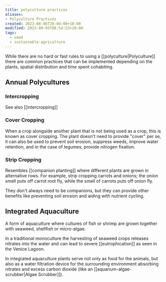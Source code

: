 ```yaml
---
title: polyculture practices
aliases:
- Polyculture Practices
created: 2023-08-06T20:04:00+10:00
modified: 2023-09-03T08:54:53+10:00
tags:
  - seed
  - sustainable-agriculture
---
```

While there are no hard or fast rules to using a [[polyculture|Polyculture]] there are common practices that can be implemented depending on the plants, spatial distribution and time spent cohabiting.

## Annual Polycultures

### Intercropping

See also [[intercropping]]

### Cover Cropping

When a crop alongside another plant that is not being used as a crop, this is known as cover cropping. The plant doesn't need to provide "cover" per se, it can also be used to prevent soil erosion, suppress weeds, improve water retention, and in the case of legumes, provide nitrogen fixation.
### Strip Cropping

Resembles [[companion planting]] where different plants are grown in alternative rows. For example, strip cropping carrots and onions; the onion smell puts off carrot root fly, while the smell of carrots puts off onion fly.

They don't always need to be companions, but they can provide other benefits like preventing soil erosion and aiding with nutrient cycling. 

## Integrated Aquaculture

A form of aquaculture where cultures of fish or shrimp are grown together with seaweed, shellfish or micro-algae. 

In a traditional monoculture the harvesting of seaweed crops releases nitrates into the water and can lead to severe [[eutrophication]] as seen in the Venice Lagoon.

In integrated aquaculture plants serve not only as food for the animals, but also as a water filtration device for the surrounding environment absorbing nitrates and excess carbon dioxide (like an [[aquarium-algae-scrubber|Algae Scrubber]]).